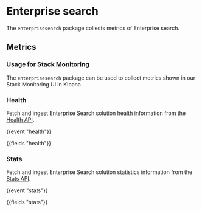 # Enterprise search

The `enterprisesearch` package collects metrics of Enterprise search. 

## Metrics

### Usage for Stack Monitoring

The `enterprisesearch` package can be used to collect metrics shown in our Stack Monitoring
UI in Kibana.

### Health

Fetch and ingest Enterprise Search solution health information from the [Health API](https://www.elastic.co/guide/en/enterprise-search/current/monitoring-apis.html#health-api).

{{event "health"}}

{{fields "health"}}

### Stats

Fetch and ingest Enterprise Search solution statistics information from the [Stats API](https://www.elastic.co/guide/en/enterprise-search/current/monitoring-apis.html#stats-api).

{{event "stats"}}

{{fields "stats"}}
